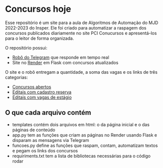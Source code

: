 # Concursos hoje

Esse repositório é um site para a aula de Algoritmos de Automação do MJD 2022-2023 do Insper. Ele foi criado para automatizar a raspagem dos concursos publicados diariamente no site PCI Conucursos e apresentá-los para o leitor de forma organizada.

O repositório possui:
- [Robô do Telegram](t.me/bothais_bot) que responde em tempo real
- Site no [Render](https://site-teste-thamatos.onrender.com/) em Flask com concursos atualizados

O site e o robô entregam a quantidade, a soma das vagas e os links de três categorias:
- [Concursos abertos](https://site-teste-thamatos.onrender.com/concursos)
- [Editais com cadastro reserva](https://site-teste-thamatos.onrender.com/reserva)
- [Editais com vagas de estágio](https://site-teste-thamatos.onrender.com/estagio)

## O que cada arquivo contém
- templates contém dois arquivos em html: o da página inicial e o das páginas de conteúdo
- app.py tem as funções que criam as páginas no Render usando Flask e disparam as mensagens via Telegram
- funcoes.py define as funções que raspam, contam, automatizam textos e pegam os links dos concursos
- requiriments.txt tem a lista de bibliotecas necessárias para o código rodar


